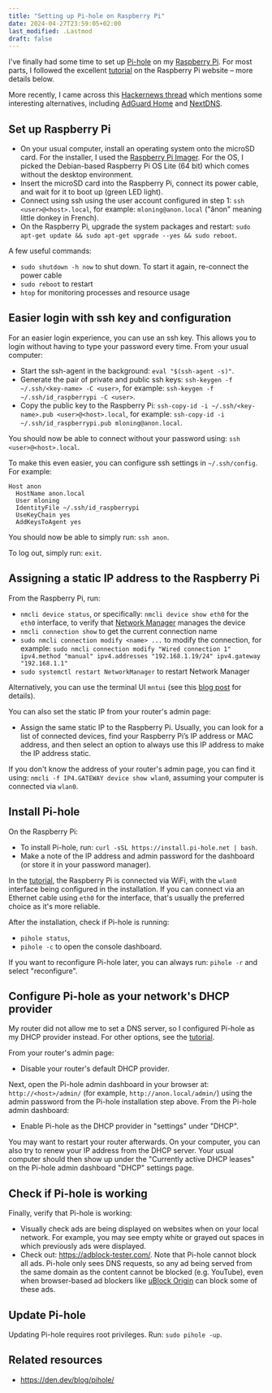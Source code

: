 ```yaml
---
title: "Setting up Pi-hole on Raspberry Pi"
date: 2024-04-27T23:59:05+02:00
last_modified: .Lastmod
draft: false
---
```


[Pi-hole]: https://pi-hole.net/
[Raspberry Pi]: https://www.raspberrypi.com/
[tutorial]: https://www.raspberrypi.com/tutorials/running-pi-hole-on-a-raspberry-pi/

I've finally had some time to set up [Pi-hole] on my [Raspberry Pi].
For most parts, I followed the excellent [tutorial] on the Raspberry Pi website – more details below.

More recently, I came across this [Hackernews thread] which mentions some interesting alternatives, including [AdGuard Home] and [NextDNS].

[Hackernews thread]: https://news.ycombinator.com/item?id=41970318
[AdGuard Home]: https://adguard.com/en/adguard-home/overview.html
[NextDNS]: https://nextdns.io/

## Set up Raspberry Pi

- On your usual computer, install an operating system onto the microSD card. For the installer, I used the [Raspberry Pi Imager](https://www.raspberrypi.com/documentation/computers/getting-started.html#install-an-operating-system). For the OS, I picked the Debian-based Raspberry Pi OS Lite (64 bit) which comes without the desktop environment.
- Insert the microSD card into the Raspberry Pi, connect its power cable, and wait for it to boot up (green LED light).
- Connect using ssh using the user account configured in step 1: `ssh <user>@<host>.local`, for example: `mloning@anon.local` ("ânon" meaning little donkey in French).
- On the Raspberry Pi, upgrade the system packages and restart: `sudo apt-get update && sudo apt-get upgrade --yes && sudo reboot`.

A few useful commands:

- `sudo shutdown -h now` to shut down. To start it again, re-connect the power cable
- `sudo reboot` to restart
- `htop` for monitoring processes and resource usage

## Easier login with ssh key and configuration

For an easier login experience, you can use an ssh key.
This allows you to login without having to type your password every time.
From your usual computer:

- Start the ssh-agent in the background: `eval "$(ssh-agent -s)"`.
- Generate the pair of private and public ssh keys: `ssh-keygen -f ~/.ssh/<key-name> -C <user>`, for example: `ssh-keygen -f ~/.ssh/id_raspberrypi -C <user>`.
- Copy the public key to the Raspberry Pi: `ssh-copy-id -i ~/.ssh/<key-name>.pub <user>@<host>.local`, for example: `ssh-copy-id -i ~/.ssh/id_raspberrypi.pub mloning@anon.local`.

You should now be able to connect without your password using: `ssh <user>@<host>.local`.

To make this even easier, you can configure ssh settings in `~/.ssh/config`.
For example:

```
Host anon
  HostName anon.local
  User mloning
  IdentityFile ~/.ssh/id_raspberrypi
  UseKeyChain yes
  AddKeysToAgent yes
```

You should now be able to simply run: `ssh anon`.

To log out, simply run: `exit`.

## Assigning a static IP address to the Raspberry Pi

From the Raspberry Pi, run:

- `nmcli device status`, or specifically: `nmcli device show eth0` for the `eth0` interface, to verify that [Network Manager](https://developer-old.gnome.org/NetworkManager/stable/nmcli.html) manages the device
- `nmcli connection show` to get the current connection name
- `sudo nmcli connection modify <name> ...` to modify the connection, for example: `sudo nmcli connection modify "Wired connection 1" ipv4.method "manual" ipv4.addresses "192.168.1.19/24" ipv4.gateway "192.168.1.1"`
- `sudo systemctl restart NetworkManager` to restart Network Manager

Alternatively, you can use the terminal UI `mntui` (see this [blog post](https://www.jeffgeerling.com/blog/2024/set-static-ip-address-nmtui-on-raspberry-pi-os-12-bookworm) for details).

You can also set the static IP from your router's admin page:

- Assign the same static IP to the Raspberry Pi. Usually, you can look for a list of connected devices, find your Raspberry Pi’s IP address or MAC address, and then select an option to always use this IP address to make the IP address static.

If you don't know the address of your router's admin page, you can find it using: `nmcli -f IP4.GATEWAY device show wlan0`, assuming your computer is connected via `wlan0`.

## Install Pi-hole

On the Raspberry Pi:

- To install Pi-hole, run: `curl -sSL https://install.pi-hole.net | bash`.
- Make a note of the IP address and admin password for the dashboard (or store it in your password manager).

In the [tutorial], the Raspberry Pi is connected via WiFi, with the `wlan0` interface being configured in the installation. If you can connect via an Ethernet cable using `eth0` for the interface, that's usually the preferred choice as it's more reliable.

After the installation, check if Pi-hole is running:

- `pihole status`,
- `pihole -c` to open the console dashboard.

If you want to reconfigure Pi-hole later, you can always run: `pihole -r` and select "reconfigure".

## Configure Pi-hole as your network's DHCP provider

My router did not allow me to set a DNS server, so I configured Pi-hole as my DHCP provider instead.
For other options, see the [tutorial].

From your router's admin page:

- Disable your router's default DHCP provider.

Next, open the Pi-hole admin dashboard in your browser at: `http://<host>/admin/` (for example, `http://anon.local/admin/`) using the admin password from the Pi-hole installation step above.
From the Pi-hole admin dashboard:

- Enable Pi-hole as the DHCP provider in "settings" under "DHCP".

You may want to restart your router afterwards. On your computer, you can also try to renew your IP address from the DHCP server. Your usual computer should then show up under the "Currently active DHCP leases" on the Pi-hole admin dashboard "DHCP" settings page.

## Check if Pi-hole is working

Finally, verify that Pi-hole is working:

- Visually check ads are being displayed on websites when on your local network. For example, you may see empty white or grayed out spaces in which previously ads were displayed.
- Check out: https://adblock-tester.com/. Note that Pi-hole cannot block all ads. Pi-hole only sees DNS requests, so any ad being served from the same domain as the content cannot be blocked (e.g. YouTube), even when browser-based ad blockers like [uBlock Origin] can block some of these ads.

[uBlock Origin]: https://ublockorigin.com/

## Update Pi-hole

Updating Pi-hole requires root privileges.
Run: `sudo pihole -up`.

## Related resources

- https://den.dev/blog/pihole/
